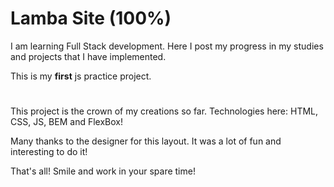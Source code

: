 

# Lamba Site (100%)



I am learning Full Stack development.
Here I post my progress in my studies and projects that I have implemented.

This is my **first** js practice project.
#



This project is the crown of my creations so far.
Technologies here: HTML, CSS, JS, BEM and FlexBox!

Many thanks to the designer for this layout. It was a lot of fun and interesting to do it!

That's all! Smile and work in your spare time!
